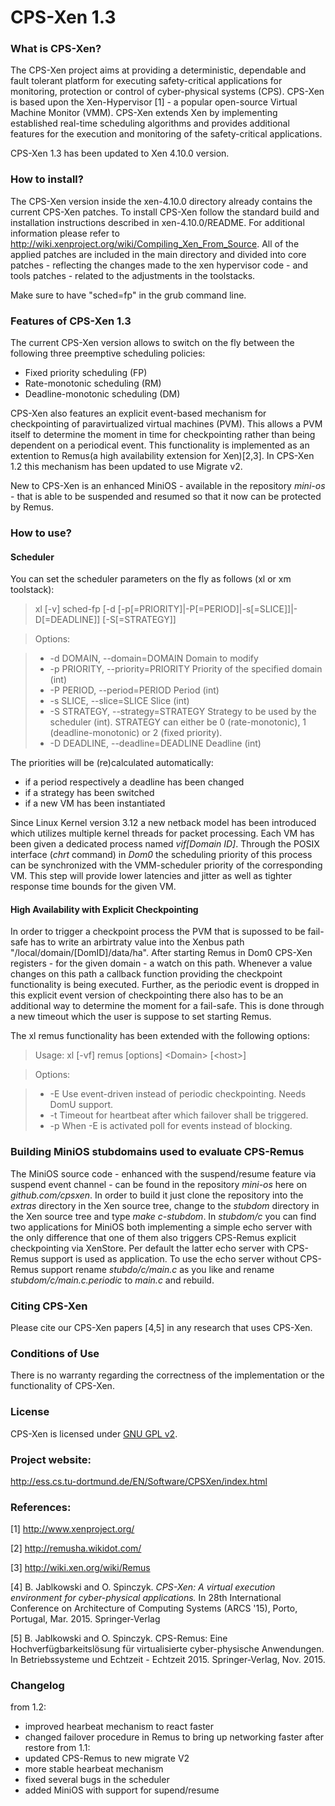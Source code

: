 # CPS-Xen 1.3

### What is CPS-Xen?

The CPS-Xen project aims at providing a deterministic, dependable and fault tolerant platform for executing safety-critical applications for monitoring, protection or control of cyber-physical systems (CPS). CPS-Xen is based upon the Xen-Hypervisor [1] - a popular open-source Virtual Machine Monitor (VMM). CPS-Xen extends Xen by implementing established real-time scheduling algorithms and provides additional features for the execution and monitoring of the safety-critical applications.

CPS-Xen 1.3 has been updated to Xen 4.10.0 version. 

### How to install?

The CPS-Xen version inside the xen-4.10.0 directory already contains the current CPS-Xen patches. To install CPS-Xen follow the standard build and installation instructions described in xen-4.10.0/README. For additional information please refer to http://wiki.xenproject.org/wiki/Compiling_Xen_From_Source. All of the applied patches are included in the main directory and divided into core patches - reflecting the changes made to the xen hypervisor code - and tools patches - related to the adjustments in the toolstacks.

Make sure to have "sched=fp" in the grub command line.

### Features of CPS-Xen 1.3 

The current CPS-Xen version allows to switch on the fly between the following three preemptive scheduling policies:

* Fixed priority scheduling (FP)
* Rate-monotonic scheduling (RM)
* Deadline-monotonic scheduling (DM)
 
CPS-Xen also features  an explicit event-based mechanism for checkpointing of paravirtualized virtual machines (PVM). This allows a PVM itself to determine the moment in time for checkpointing rather than being dependent on a periodical event. This functionality is implemented as an extention to Remus(a high availability extension for Xen)[2,3]. In CPS-Xen 1.2 this mechanism has been updated to use Migrate v2. 

New to CPS-Xen is an enhanced MiniOS - available in the repository *mini-os* - that is able to be suspended and resumed so that it now can be protected by Remus.

### How to use?

#### Scheduler

You can set the scheduler parameters on the fly as follows (xl or xm toolstack):

> xl [-v] sched-fp [-d <Domain> [-p[=PRIORITY]|-P[=PERIOD]|-s[=SLICE]]|-D[=DEADLINE]] [-S[=STRATEGY]]

>Options:

>- -d DOMAIN,   --domain=DOMAIN         Domain to modify
>- -p PRIORITY, --priority=PRIORITY     Priority of the specified domain (int)
>- -P PERIOD,   --period=PERIOD         Period (int)
>- -s SLICE,    --slice=SLICE           Slice (int)
>- -S STRATEGY, --strategy=STRATEGY     Strategy to be used by the scheduler (int). STRATEGY can either be 0 (rate-monotonic), 1 (deadline-monotonic) or 2 (fixed priority).
>- -D DEADLINE, --deadline=DEADLINE     Deadline (int)

The priorities will be (re)calculated automatically:
* if a period respectively a deadline has been changed 
* if a strategy has been switched
* if a new VM has been instantiated

Since Linux Kernel version 3.12 a new netback model has been introduced which utilizes multiple kernel threads for packet processing. Each VM has been given a dedicated process named *vif[Domain ID]*. Through the POSIX interface (*chrt* command) in *Dom0* the scheduling priority of this process can be synchronized with the VMM-scheduler priority of the corresponding VM. This step will provide lower latencies and jitter as well as tighter response time bounds for the given VM. 

#### High Availability with Explicit Checkpointing

In order to trigger a checkpoint process the PVM that is supossed to be fail-safe has to write an arbirtraty value into the Xenbus path "/local/domain/[DomID]/data/ha". After starting Remus in Dom0 CPS-Xen registers - for the given domain - a watch on this path. Whenever a value changes on this path a callback function providing the checkpoint functionality is being executed. Further, as the periodic event is dropped in this explicit event version of checkpointing there also has to be an additional way to determine the moment for a fail-safe. This is done through a new timeout which the user is suppose to set starting Remus.

The xl remus functionality has been extended with the following options:

> Usage: xl [-vf] remus [options] \<Domain\> [\<host\>]

>Options:

>- -E                      Use event-driven instead of periodic checkpointing. Needs DomU support.
>- -t                      Timeout for heartbeat after which failover shall be triggered.
>- -p                      When -E is activated poll for events instead of blocking.

### Building MiniOS stubdomains used to evaluate CPS-Remus

The MiniOS source code - enhanced with the suspend/resume feature via suspend event channel - can be found in the repository *mini-os* here on *github.com/cpsxen*. In order to build it just clone the repository into the *extras* directory in the Xen source tree, change to the *stubdom* directory in the Xen source tree and type *make c-stubdom*. In *stubdom/c* you can find two applications for MiniOS both implementing a simple echo server with the only difference that one of them also triggers CPS-Remus explicit checkpointing via XenStore. Per default the latter echo server with CPS-Remus support is used as application. To use the echo server without CPS-Remus support rename *stubdo/c/main.c* as you like and rename *stubdom/c/main.c.periodic* to *main.c* and rebuild.

### Citing CPS-Xen

Please cite our CPS-Xen papers [4,5] in any research that uses CPS-Xen. 

### Conditions of Use

There is no warranty regarding the correctness of the implementation or the functionality of CPS-Xen.

### License

CPS-Xen is licensed under [GNU GPL v2](http://www.gnu.org/licenses/gpl-2.0.html).

### Project website:

http://ess.cs.tu-dortmund.de/EN/Software/CPSXen/index.html

### References:
[1] http://www.xenproject.org/ 

[2] http://remusha.wikidot.com/ 

[3] http://wiki.xen.org/wiki/Remus 

[4] B. Jablkowski and O. Spinczyk. *CPS-Xen: A virtual execution environment for cyber-physical applications.* In 28th International Conference on Architecture of Computing Systems (ARCS '15), Porto, Portugal, Mar. 2015. Springer-Verlag

[5] B. Jablkowski and O. Spinczyk. CPS-Remus: Eine Hochverfügbarkeitslösung für virtualisierte cyber-physische Anwendungen. In Betriebssysteme und Echtzeit - Echtzeit 2015. Springer-Verlag, Nov. 2015.

### Changelog
from 1.2:
- improved hearbeat mechanism to react faster
- changed failover procedure in Remus to bring up networking faster after restore
from 1.1: 
- updated CPS-Remus to new migrate V2
- more stable hearbeat mechanism
- fixed several bugs in the scheduler
- added MiniOS with support for supend/resume
